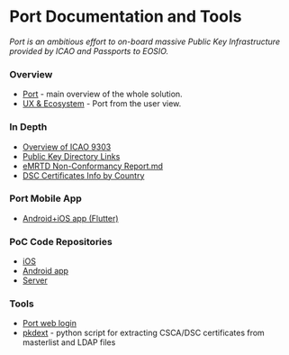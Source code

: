 # Port Documentation and Tools

*Port is an ambitious effort to on-board massive Public Key Infrastructure provided by ICAO and Passports to EOSIO.*

### Overview
* [Port](https://github.com/ZeroPass/PassID-documntation-and-tools/blob/master/EOSIO%20PassID.md) - main overview of the whole solution.
* [UX & Ecosystem](https://github.com/ZeroPass/PassID-documntation-and-tools/blob/master/UX%20%26%20Ecosystem.md) - Port from the user view.

### In Depth
* [Overview of ICAO 9303](https://github.com/ZeroPass/PassID-documntation-and-tools/blob/master/Overview%20of%20ICAO%209303.md "Overview of ICAO 9303.md")
* [Public Key Directory Links](https://github.com/ZeroPass/PassID-documntation-and-tools/blob/master/Public%20Key%20Directory%20Links.md "Public Key Directory Links.md")
* [eMRTD Non-Conformancy Report.md](https://github.com/ZeroPass/PassID-documntation-and-tools/blob/master/eMRTD%20Non-Conformancy%20Report.md "eMRTD Non-Conformancy Report.md")
* [DSC Certificates Info by Country](https://github.com/ZeroPass/PassID-documntation-and-tools/blob/master/DSC%20Certificates%20Info%20by%20Country.md "DSC Certificates Info by Country")

### Port Mobile App

* [Android+iOS app (Flutter)](https://github.com/ZeroPass/eosio-passid-mobile-app) 

### PoC Code Repositories
* [iOS](https://github.com/ZeroPass/PassID-iOS-App)
* [Android app](https://github.com/ZeroPass/PassID-Android-App)
* [Server](https://github.com/ZeroPass/PassID-Server)

### Tools

* [Port web login](https://github.com/ZeroPass/port-web-login)
* [pkdext](tools/pkdext) - python script for extracting CSCA/DSC certificates from masterlist and LDAP files
